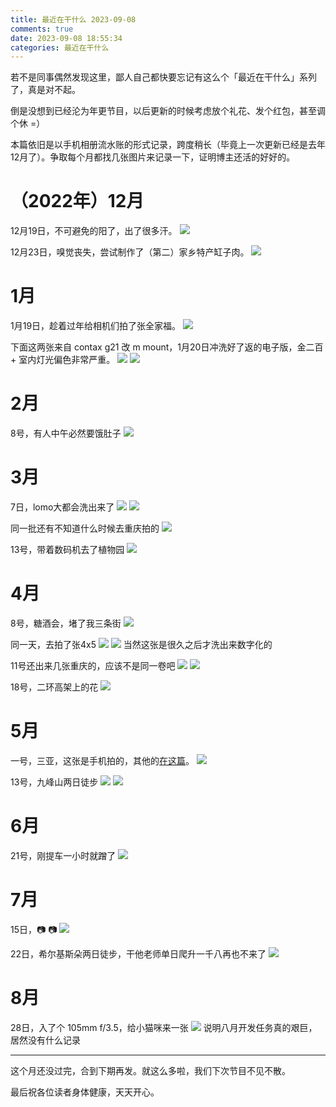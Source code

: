 ```yaml
---
title: 最近在干什么 2023-09-08
comments: true
date: 2023-09-08 18:55:34
categories: 最近在干什么
---
```

若不是同事偶然发现这里，鄙人自己都快要忘记有这么个「最近在干什么」系列了，真是对不起。

倒是没想到已经沦为年更节目，以后更新的时候考虑放个礼花、发个红包，甚至调个休 =）

本篇依旧是以手机相册流水账的形式记录，跨度稍长（毕竟上一次更新已经是去年12月了）。争取每个月都找几张图片来记录一下，证明博主还活的好好的。

<!--more-->

# （2022年）12月
12月19日，不可避免的阳了，出了很多汗。
![](https://i04.cc/r/__202309111115560.jpeg)

12月23日，嗅觉丧失，尝试制作了（第二）家乡特产缸子肉。
![](https://i04.cc/r/__202309111115561.jpeg)

# 1月
1月19日，趁着过年给相机们拍了张全家福。
![](https://i04.cc/r/__202309111115562.jpeg)

下面这两张来自 contax g21 改 m mount，1月20日冲洗好了返的电子版，金二百 + 室内灯光偏色非常严重。
![](https://i04.cc/r/__202309111112998.jpeg)
![](https://i04.cc/r/__202309111115549.jpeg)

# 2月
8号，有人中午必然要饿肚子
![](https://i04.cc/r/__202309111115563.jpeg)

# 3月
7日，lomo大都会洗出来了
![](https://i04.cc/r/__202309111115559.jpeg)
![](https://i04.cc/r/__202309111115554.jpeg)

同一批还有不知道什么时候去重庆拍的
![](https://i04.cc/r/__202309111115552.jpeg)

13号，带着数码机去了植物园
![](https://i04.cc/r/__202309111115551.jpeg)

# 4月
8号，糖酒会，堵了我三条街
![](https://i04.cc/r/__202309111115564.jpeg)

同一天，去拍了张4x5
![](https://i04.cc/r/__202309111115556.jpeg)
![](https://i04.cc/r/__202309111115568.jpeg)
当然这张是很久之后才洗出来数字化的

11号还出来几张重庆的，应该不是同一卷吧
![](https://i04.cc/r/__202309111115558.jpeg)
![](https://i04.cc/r/__202309111115553.jpeg)

18号，二环高架上的花
![](https://i04.cc/r/__202309111112996.jpeg)

# 5月
一号，三亚，这张是手机拍的，其他的[在这篇](https://gaoryrt.com/2023/05-29-sanya-in-pic/)。
![](https://i04.cc/r/__202309111115565.jpeg)

13号，九峰山两日徒步
![](https://i04.cc/r/__202309111112997.jpeg)
![](https://i04.cc/r/__202309111524148.jpeg)

# 6月
21号，刚提车一小时就蹭了
![](https://i04.cc/r/__202309111115557.jpeg)

# 7月
15日，📷 📷
![](https://i04.cc/r/__202309111115566.jpeg)

22日，希尔基斯朵两日徒步，干他老师单日爬升一千八再也不来了
![](https://i04.cc/r/__202309111124843.jpeg)

# 8月
28日，入了个 105mm f/3.5，给小猫咪来一张
![](https://i04.cc/r/__202309111115555.jpeg)
说明八月开发任务真的艰巨，居然没有什么记录

---

这个月还没过完，合到下期再发。就这么多啦，我们下次节目不见不散。

最后祝各位读者身体健康，天天开心。
